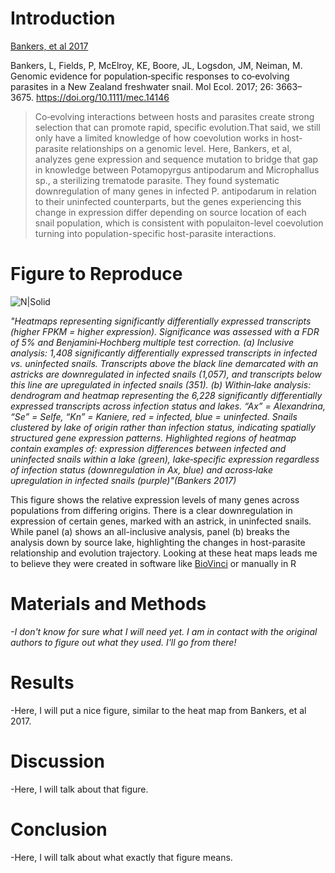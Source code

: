 # Introduction

[Bankers, et al 2017](https://onlinelibrary.wiley.com/doi/epdf/10.1111/mec.14146)

Bankers, L, Fields, P, McElroy, KE, Boore, JL, Logsdon, JM, Neiman, M. Genomic evidence for population‐specific responses to co‐evolving parasites in a New Zealand freshwater snail. 
Mol Ecol. 2017; 26: 3663– 3675. https://doi.org/10.1111/mec.14146

>Co‐evolving interactions between hosts and parasites create strong selection that can promote rapid, specific evolution.That said, we still only have a limited knowledge of how coevolution
 works in host-parasite relationships on a genomic level. Here, Bankers, et al, analyzes gene expression and sequence mutation to bridge that gap in knowledge between Potamopyrgus antipodarum
 and Microphallus sp., a sterilizing trematode parasite. They found systematic downregulation of many genes in infected P. antipodarum in relation to their uninfected counterparts, but the
 genes experiencing this change in expression differ depending on source location of each snail population, which is consistent with populaiton-level coevolution turning into population-specific
 host-parasite interactions.

# Figure to Reproduce

![N|Solid](https://onlinelibrary.wiley.com/cms/asset/a8e764af-bab5-4fd6-b0c5-89c880344feb/mec14146-fig-0001-m.jpg)


*"Heatmaps representing significantly differentially expressed transcripts (higher FPKM = higher expression). Significance was assessed with a
 FDR of 5% and Benjamini‐Hochberg multiple test correction. (a) Inclusive analysis: 1,408 significantly differentially expressed transcripts in
 infected vs. uninfected snails. Transcripts above the black line demarcated with an astricks are downregulated in infected snails (1,057), and
 transcripts below this line are upregulated in infected snails (351). (b) Within‐lake analysis: dendrogram and heatmap representing the 6,228
 significantly differentially expressed transcripts across infection status and lakes. “Ax” = Alexandrina, “Se” = Selfe, “Kn” = Kaniere, red = infected,
 blue = uninfected. Snails clustered by lake of origin rather than infection status, indicating spatially structured gene expression patterns. Highlighted
 regions of heatmap contain examples of: expression differences between infected and uninfected snails within a lake (green), lake‐specific expression
 regardless of infection status (downregulation in Ax, blue) and across‐lake upregulation in infected snails (purple)"(Bankers 2017)*

This figure shows the relative expression levels of many genes across populations from differing origins. There is a clear downregulation
 in expression of certain genes, marked with an astrick, in uninfected snails. While panel (a) shows an all-inclusive analysis, panel
 (b) breaks the analysis down by source lake, highlighting the changes in host-parasite relationship and evolution trajectory. Looking
 at these heat maps leads me to believe they were created in software like [BioVinci](https://vinci.bioturing.com/) or manually in R

# Materials and Methods

*-I don't know for sure what I will need yet. I am in contact with the original authors to figure out what they used. I'll go from there!*

# Results

-Here, I will put a nice figure, similar to the heat map from Bankers, et al 2017. 

# Discussion

-Here, I will talk about that figure.

# Conclusion

-Here, I will talk about what exactly that figure means.
